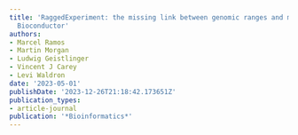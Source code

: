 ```yaml
---
title: 'RaggedExperiment: the missing link between genomic ranges and matrices in
  Bioconductor'
authors:
- Marcel Ramos
- Martin Morgan
- Ludwig Geistlinger
- Vincent J Carey
- Levi Waldron
date: '2023-05-01'
publishDate: '2023-12-26T21:18:42.173651Z'
publication_types:
- article-journal
publication: '*Bioinformatics*'
---
```

